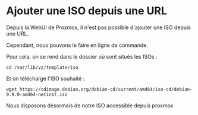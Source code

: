 # Ajouter une ISO depuis une URL 
 
Depuis la WebUI de Proxmox, il n'est pas possible d'ajouter une ISO 
depuis une URL. 
 
Cependant, nous pouvons le faire en ligne de commande. 
 
Pour cela, on se rend dans le dossier où sont situés les ISOs : 
 
``` linenums:1|Move 
cd /var/lib/vz/template/iso 
``` 
 
Et on télécharge l'ISO souhaité : 
 
``` linenums:1|wget 
wget https://cdimage.debian.org/debian-cd/current/amd64/iso-cd/debian-9.9.0-amd64-netinst.iso 
``` 
 
Nous disposons désormais de notre ISO accessible depuis proxmox 
